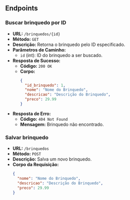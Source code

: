 ## Endpoints

### Buscar brinquedo por ID

- **URL:** `/brinquedos/{id}`
- **Método:** `GET`
- **Descrição:** Retorna o brinquedo pelo ID especificado.
- **Parâmetros de Caminho:**
  - `id` (int): ID do brinquedo a ser buscado.
- **Resposta de Sucesso:**
  - **Código:** `200 OK`
  - **Corpo:**
    ```json
    {
      "id_brinquedo": 1,
      "nome": "Nome do Brinquedo",
      "descricao": "Descrição do Brinquedo",
      "preco": 29.99
    }
    ```
- **Resposta de Erro:**
  - **Código:** `404 Not Found`
  - **Mensagem:** Brinquedo não encontrado.

### Salvar brinquedo

- **URL:** `/brinquedos`
- **Método:** `POST`
- **Descrição:** Salva um novo brinquedo.
- **Corpo da Requisição:**
  ```json
  {
    "nome": "Nome do Brinquedo",
    "descricao": "Descrição do Brinquedo",
    "preco": 29.99
  }
